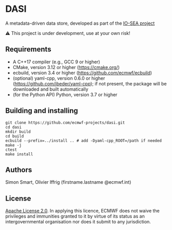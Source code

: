 # DASI

A metadata-driven data store, developed as part of the [IO-SEA project](https://iosea-project.eu/)

:warning: This project is under development, use at your own risk!

## Requirements

* A C++17 compiler (e.g., GCC 9 or higher)
* CMake, version 3.12 or higher (https://cmake.org/)
* ecbuild, version 3.4 or higher (https://github.com/ecmwf/ecbuild)
* (optional) yaml-cpp, version 0.6.0 or higher (https://github.com/jbeder/yaml-cpp);
  if not present, the package will be downloaded and built automatically
* (for the Python API) Python, version 3.7 or higher

## Building and installing

```
git clone https://github.com/ecmwf-projects/dasi.git
cd dasi
mkdir build
cd build
ecbuild --prefix=../install .. # add -Dyaml-cpp_ROOT=/path if needed
make -j
ctest
make install
```

## Authors

Simon Smart, Olivier Iffrig (firstname.lastname @ecmwf.int)

## License

[Apache License 2.0](LICENSE). In applying this licence, ECMWF does not waive
the privileges and immunities granted to it by virtue of its status as an
intergovernmental organisation nor does it submit to any jurisdiction.
